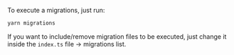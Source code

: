 To execute a migrations, just run:

```sh
yarn migrations
```

If you want to include/remove migration files to be executed, just change it inside the `index.ts` file -> migrations list.
